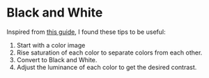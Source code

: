 # Black and White

Inspired from [this guide](https://www.youtube.com/watch?v=itw37I51LAg), I found these tips to be useful:

1. Start with a color image
1. Rise saturation of each color to separate colors from each other.
1. Convert to Black and White.
1. Adjust the luminance of each color to get the desired contrast.
